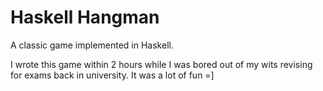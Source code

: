 # Haskell Hangman

A classic game implemented in Haskell.

I wrote this game within 2 hours while I was bored out of my wits
revising for exams back in university. It was a lot of fun =]
